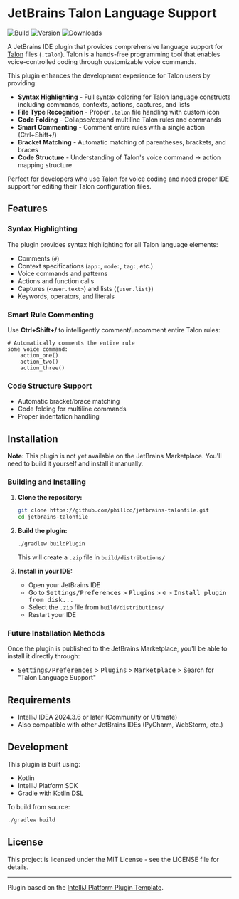 # JetBrains Talon Language Support

![Build](https://github.com/phillco/jetbrains-talonfile/workflows/Build/badge.svg)
[![Version](https://img.shields.io/jetbrains/plugin/v/MARKETPLACE_ID.svg)](https://plugins.jetbrains.com/plugin/MARKETPLACE_ID)
[![Downloads](https://img.shields.io/jetbrains/plugin/d/MARKETPLACE_ID.svg)](https://plugins.jetbrains.com/plugin/MARKETPLACE_ID)

<!-- Plugin description -->
A JetBrains IDE plugin that provides comprehensive language support for [Talon](https://talonvoice.com/) files (`.talon`). Talon is a hands-free programming tool that enables voice-controlled coding through customizable voice commands.

This plugin enhances the development experience for Talon users by providing:

- **Syntax Highlighting** - Full syntax coloring for Talon language constructs including commands, contexts, actions, captures, and lists
- **File Type Recognition** - Proper `.talon` file handling with custom icon
- **Code Folding** - Collapse/expand multiline Talon rules and commands
- **Smart Commenting** - Comment entire rules with a single action (Ctrl+Shift+/)
- **Bracket Matching** - Automatic matching of parentheses, brackets, and braces
- **Code Structure** - Understanding of Talon's voice command → action mapping structure

Perfect for developers who use Talon for voice coding and need proper IDE support for editing their Talon configuration files.
<!-- Plugin description end -->

## Features

### Syntax Highlighting
The plugin provides syntax highlighting for all Talon language elements:
- Comments (`#`)
- Context specifications (`app:`, `mode:`, `tag:`, etc.)
- Voice commands and patterns
- Actions and function calls
- Captures (`<user.text>`) and lists (`{user.list}`)
- Keywords, operators, and literals

### Smart Rule Commenting
Use **Ctrl+Shift+/** to intelligently comment/uncomment entire Talon rules:
```talon
# Automatically comments the entire rule
some voice command:
    action_one()
    action_two()
    action_three()
```

### Code Structure Support
- Automatic bracket/brace matching
- Code folding for multiline commands
- Proper indentation handling

## Installation

**Note:** This plugin is not yet available on the JetBrains Marketplace. You'll need to build it yourself and install it manually.

### Building and Installing

1. **Clone the repository:**
   ```bash
   git clone https://github.com/phillco/jetbrains-talonfile.git
   cd jetbrains-talonfile
   ```

2. **Build the plugin:**
   ```bash
   ./gradlew buildPlugin
   ```
   This will create a `.zip` file in `build/distributions/`

3. **Install in your IDE:**
   - Open your JetBrains IDE
   - Go to <kbd>Settings/Preferences</kbd> > <kbd>Plugins</kbd> > <kbd>⚙️</kbd> > <kbd>Install plugin from disk...</kbd>
   - Select the `.zip` file from `build/distributions/`
   - Restart your IDE

### Future Installation Methods

Once the plugin is published to the JetBrains Marketplace, you'll be able to install it directly through:
- <kbd>Settings/Preferences</kbd> > <kbd>Plugins</kbd> > <kbd>Marketplace</kbd> > Search for "Talon Language Support"

## Requirements

- IntelliJ IDEA 2024.3.6 or later (Community or Ultimate)
- Also compatible with other JetBrains IDEs (PyCharm, WebStorm, etc.)

## Development

This plugin is built using:
- Kotlin
- IntelliJ Platform SDK
- Gradle with Kotlin DSL

To build from source:
```bash
./gradlew build
```

## License

This project is licensed under the MIT License - see the LICENSE file for details.

---
Plugin based on the [IntelliJ Platform Plugin Template][template].

[template]: https://github.com/JetBrains/intellij-platform-plugin-template